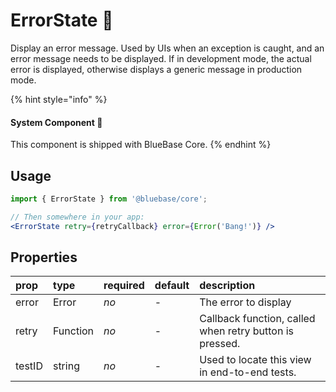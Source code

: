 # ErrorState 📌

Display an error message. Used by UIs when an exception is caught, and an error message needs to be displayed. If in development mode, the actual error is displayed, otherwise displays a generic message in production mode.

{% hint style="info" %}
#### System Component 📌

This component is shipped with BlueBase Core.
{% endhint %}

## Usage

```jsx
import { ErrorState } from '@bluebase/core';

// Then somewhere in your app:
<ErrorState retry={retryCallback} error={Error('Bang!')} />
```

## Properties

| prop | type | required | default | description |
| :--- | :--- | :--- | :--- | :--- |
| error | Error | _no_ | - | The error to display |
| retry | Function | _no_ | - | Callback function, called when retry button is pressed. |
| testID | string | _no_ | - | Used to locate this view in end-to-end tests. |

